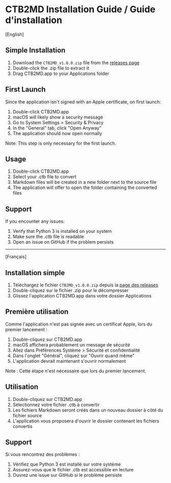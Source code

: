 # CTB2MD Installation Guide / Guide d'installation

[English]

## Simple Installation

1. Download the `CTB2MD_v1.0.0.zip` file from the [releases page](../../releases)
2. Double-click the .zip file to extract it
3. Drag CTB2MD.app to your Applications folder

## First Launch

Since the application isn't signed with an Apple certificate, on first launch:

1. Double-click CTB2MD.app
2. macOS will likely show a security message
3. Go to System Settings > Security & Privacy
4. In the "General" tab, click "Open Anyway"
5. The application should now open normally

Note: This step is only necessary for the first launch.

## Usage

1. Double-click CTB2MD.app
2. Select your .ctb file to convert
3. Markdown files will be created in a new folder next to the source file
4. The application will offer to open the folder containing the converted files

## Support

If you encounter any issues:
1. Verify that Python 3 is installed on your system
2. Make sure the .ctb file is readable
3. Open an issue on GitHub if the problem persists

---

[Français]

## Installation simple

1. Téléchargez le fichier `CTB2MD_v1.0.0.zip` depuis la [page des releases](../../releases)
2. Double-cliquez sur le fichier .zip pour le décompresser
3. Glissez l'application CTB2MD.app dans votre dossier Applications

## Première utilisation

Comme l'application n'est pas signée avec un certificat Apple, lors du premier lancement :

1. Double-cliquez sur CTB2MD.app
2. macOS affichera probablement un message de sécurité
3. Allez dans Préférences Système > Sécurité et confidentialité
4. Dans l'onglet "Général", cliquez sur "Ouvrir quand même"
5. L'application devrait maintenant s'ouvrir normalement

Note : Cette étape n'est nécessaire que lors du premier lancement.

## Utilisation

1. Double-cliquez sur CTB2MD.app
2. Sélectionnez votre fichier .ctb à convertir
3. Les fichiers Markdown seront créés dans un nouveau dossier à côté du fichier source
4. L'application vous proposera d'ouvrir le dossier contenant les fichiers convertis

## Support

Si vous rencontrez des problèmes :
1. Vérifiez que Python 3 est installé sur votre système
2. Assurez-vous que le fichier .ctb est accessible en lecture
3. Ouvrez une issue sur GitHub si le problème persiste
